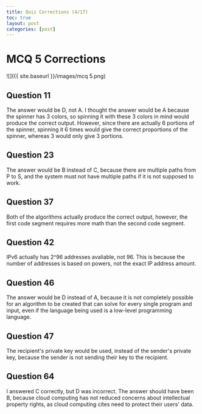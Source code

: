 ```yaml
---
title: Quiz Corrections (4/17)
toc: true
layout: post
categories: [post]
---
```

# MCQ 5 Corrections
![]({{ site.baseurl }}/images/mcq 5.png)

## Question 11
The answer would be D, not A. I thought the answer would be A because the spinner has 3 colors, so spinning it with these 3 colors in mind would produce the correct output. However, since there are actually 6 portions of the spinner, spinning it 6 times would give the correct proportions of the spinner, whereas 3 would only give 3 portions.

## Question 23
The answer would be B instead of C, because there are multiple paths from P to S, and the system must not have multiple paths if it is not supposed to work.

## Question 37
Both of the algorithms actually produce the correct output, however, the first code segment requires more math than the second code segment.

## Question 42
IPv6 actually has 2^96 addresses avaliable, not 96. This is because the number of addresses is based on powers, not the exact IP address amount.

## Question 46
The answer would be D instead of A, because it is not completely possible for an algorithm to be created that can solve for every single program and input, even if the language being used is a low-level programming language.

## Question 47
The recipient's private key would be used, instead of the sender's private key, because the sender is not sending their key to the recipient.

## Question 64
I answered C correctly, but D was incorrect. The answer should have been B, because cloud computing has not reduced concerns about intellectual property rights, as cloud computing cites need to protect their users' data. 